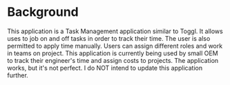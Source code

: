 # Background
This application is a Task Management application similar to Toggl. It allows uses to job on and off tasks in order to track their time. The user is also permitted to apply time manually. Users can assign different roles and work in teams on project. This application is currently being used by small OEM to track their engineer's time and assign costs to projects. The application works, but it's not perfect. I do NOT intend to update this application further.
